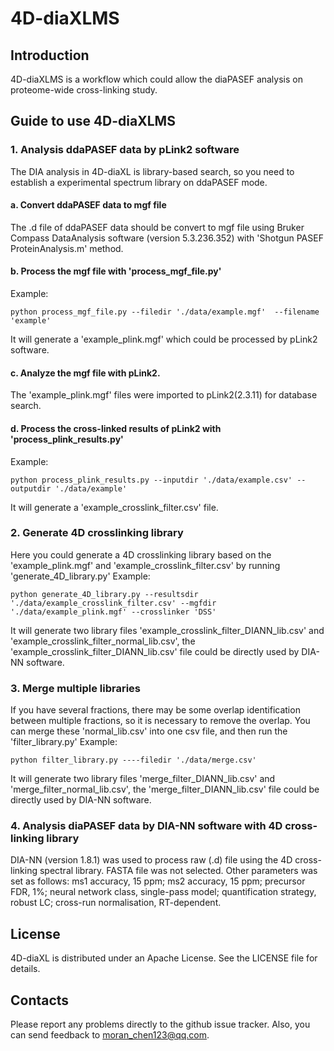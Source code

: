 # 4D-diaXLMS
## Introduction
4D-diaXLMS is a workflow which could allow the diaPASEF analysis on proteome-wide cross-linking study. 
## Guide to use 4D-diaXLMS
### 1. Analysis ddaPASEF data by pLink2 software
The DIA analysis in 4D-diaXL is library-based search, so you need to establish a experimental spectrum library on ddaPASEF mode.
#### a. Convert ddaPASEF data to mgf file 
The .d file of ddaPASEF data should be convert to mgf file using Bruker Compass DataAnalysis software (version 5.3.236.352) with 'Shotgun PASEF ProteinAnalysis.m' method.
#### b. Process the mgf file with 'process_mgf_file.py'
Example:
```
python process_mgf_file.py --filedir './data/example.mgf'  --filename 'example'
```
It will generate a 'example_plink.mgf' which could be processed by pLink2 software.
#### c. Analyze the mgf file with pLink2. 
The 'example_plink.mgf' files were imported to pLink2(2.3.11) for database search.
#### d. Process the cross-linked results of pLink2 with 'process_plink_results.py'
Example:
```
python process_plink_results.py --inputdir './data/example.csv' --outputdir './data/example'
```
It will generate a 'example_crosslink_filter.csv' file.
### 2. Generate 4D crosslinking library
Here you could generate a 4D crosslinking library based on the 'example_plink.mgf' and 'example_crosslink_filter.csv' by running 'generate_4D_library.py'
Example:
```
python generate_4D_library.py --resultsdir './data/example_crosslink_filter.csv' --mgfdir './data/example_plink.mgf' --crosslinker 'DSS'
```
It will generate two library files 'example_crosslink_filter_DIANN_lib.csv' and 'example_crosslink_filter_normal_lib.csv', the 'example_crosslink_filter_DIANN_lib.csv' file could be directly used by DIA-NN software.
### 3. Merge multiple libraries 
If you have several fractions, there may be some overlap identification between multiple fractions, so it is necessary to remove the overlap. You can merge these 'normal_lib.csv' into one csv file, and then run the 'filter_library.py'
Example:
```
python filter_library.py ----filedir './data/merge.csv' 
```
It will generate two library files 'merge_filter_DIANN_lib.csv' and 'merge_filter_normal_lib.csv', the 'merge_filter_DIANN_lib.csv' file could be directly used by DIA-NN software.
### 4. Analysis diaPASEF data by DIA-NN software with 4D cross-linking library
DIA-NN (version 1.8.1) was used to process raw (.d) file using the 4D cross-linking spectral library. FASTA file was not selected. Other parameters was set as follows: ms1 accuracy, 15 ppm; ms2 accuracy, 15 ppm; precursor FDR, 1%; neural network class, single-pass model; quantification strategy, robust LC; cross-run normalisation, RT-dependent.
## License
4D-diaXL is distributed under an Apache License. See the LICENSE file for details.
## Contacts
Please report any problems directly to the github issue tracker. Also, you can send feedback to moran_chen123@qq.com.
